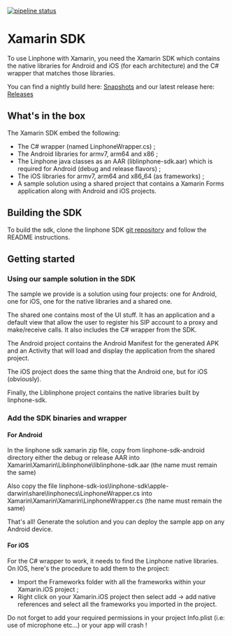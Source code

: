 [![pipeline status](https://gitlab.linphone.org/BC/public/linphone-xamarin/badges/master/pipeline.svg)](https://gitlab.linphone.org/BC/public/linphone-xamarin/commits/master)

# Xamarin SDK

To use Linphone with Xamarin, you need the Xamarin SDK which contains the native libraries for Android and iOS (for each architecture) and the C# wrapper that matches those libraries.

You can find a nightly build here: [Snapshots](http://linphone.org/snapshots/xamarin/) and our latest release here: [Releases](http://linphone.org/releases/xamarin/)

## What's in the box

The Xamarin SDK embed the following:

* The C# wrapper (named LinphoneWrapper.cs) ;
* The Android libraries for armv7, arm64 and x86 ;
* The Linphone java classes as an AAR (liblinphone-sdk.aar) which is required for Android (debug and release flavors) ;
* The iOS libraries for armv7, arm64 and x86_64 (as frameworks) ;
* A sample solution using a shared project that contains a Xamarin Forms application along with Android and iOS projects.

## Building the SDK

To build the sdk, clone the linphone SDK [git repository](https://gitlab.linphone.org/BC/public/linphone-sdk.git) and follow the README instructions.

## Getting started

### Using our sample solution in the SDK

The sample we provide is a solution using four projects: one for Android, one for iOS, one for the native libraries and a shared one.

The shared one contains most of the UI stuff. It has an application and a default view that allow the user to register his SIP account to a proxy and make/receive calls. 
It also includes the C# wrapper from the SDK.

The Android project contains the Android Manifest for the generated APK and an Activity that will load and display the application from the shared project.

The iOS project does the same thing that the Android one, but for iOS (obviously).

Finally, the Liblinphone project contains the native libraries built by linphone-sdk.

### Add the SDK binaries and wrapper

#### For Android

In the linphone sdk xamarin zip file, copy from linphone-sdk-android directory either the debug or release AAR into Xamarin\Xamarin\Liblinphone\liblinphone-sdk.aar (the name must remain the same)

Also copy the file linphone-sdk-ios\linphone-sdk\apple-darwin\share\linphonecs\LinphoneWrapper.cs into Xamarin\Xamarin\Xamarin\LinphoneWrapper.cs (the name must remain the same)

That's all! Generate the solution and you can deploy the sample app on any Android device.

#### For iOS

For the C# wrapper to work, it needs to find the Linphone native libraries. On IOS, here's the procedure to add them to the project:

* Import the Frameworks folder with all the frameworks within your Xamarin.iOS project ;
* Right click on your Xamarin.iOS project then select add -> add native references and select all the frameworks you imported in the project.

Do not forget to add your required permissions in your project Info.plist (i.e: use of microphone etc...) or your app will crash !
